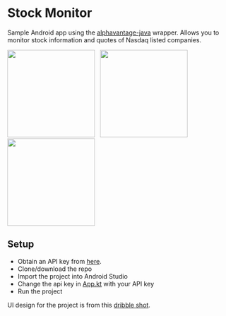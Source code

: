 # Stock Monitor
Sample Android app using the [alphavantage-java] wrapper. Allows you to monitor stock information and quotes of Nasdaq listed companies.

[alphavantage-java]: https://github.com/crazzyghost/alphavantage-java
[dribbble shot]: https://dribbble.com/shots/13984810-Stock-Monitor

<p>
<img src="https://www.dropbox.com/s/2e6nw1zpake0n7i/Screenshot_20201117-222403_Stock_Monitor.jpg?raw=1" width="198"/>&nbsp;&nbsp;&nbsp;<img src="https://www.dropbox.com/s/33wqkpszu7g2d44/Screenshot_20201117-222418_Stock_Monitor.jpg?raw=1" width="198"/>&nbsp;&nbsp;&nbsp;<img src="https://www.dropbox.com/s/nfzf22cis8ewlc4/Screenshot_20201117-222430_Stock_Monitor.jpg?raw=1" width="198"/>
</p>

## Setup
- Obtain an API key from [here](https://www.alphavantage.co/support/#api-key).
- Clone/download the repo
- Import the project into Android Studio
- Change the api key in [App.kt](https://github.com/crazzyghost/stockmonitor/blob/master/app/src/main/java/com/crazzyghost/stockmonitor/app/App.kt) with your API key
- Run the project


UI design for the project is from this  [dribble shot].

[alphavantage-java]: https://github.com/crazzyghost/alphavantage-java
[dribble shot]: https://dribbble.com/shots/13984810-Stock-Monitor